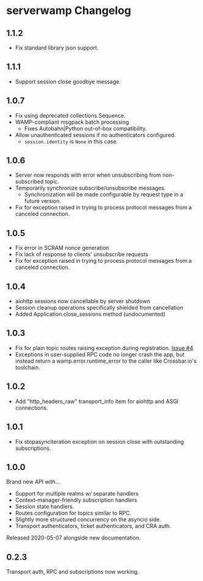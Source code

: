 # serverwamp Changelog
## 1.1.2
* Fix standard library json support.

## 1.1.1
* Support session close goodbye message.

## 1.0.7
* Fix using deprecated collections.Sequence.
* WAMP-compliant msgpack batch processing
  * Fixes Autobahn|Python out-of-box compatibility.
* Allow unauthenticated sessions if no authenticators configured.
  * `session.identity` is `None` in this case.

## 1.0.6
* Server now responds with error when unsubscribing from non-subscribed topic.
* Temporarily synchronize subscribe/unsubscribe messages.
  * Synchronization will be made configurable by request type in a future version.
* Fix for exception raised in trying to process protocol messages from a
canceled connection.

## 1.0.5
* Fix error in SCRAM nonce generation
* Fix lack of response to clients' unsubscribe requests
* Fix for exception raised in trying to process protocol messages from a
canceled connection. 

## 1.0.4
* aiohttp sessions now cancellable by server shutdown
* Session cleanup operations specifically shielded from cancellation
* Added Application.close_sessions method (undocumented)

## 1.0.3
* Fix for plain topic routes raising exception during registration.
[Issue #4](JustinTArthur/serverwamp#4)
* Exceptions in user-supplied RPC code no longer crash the app, but instead
return a wamp.error.runtime_error to the caller like Crossbar.io's toolchain.

## 1.0.2
* Add "http_headers_raw" transport_info item for aiohttp and ASGI connections. 

## 1.0.1
* Fix stopasynciteration exception on session close with outstanding subscriptions.

## 1.0.0
Brand new API with…
* Support for multiple realms w/ separate handlers
* Context-manager-friendly subscription handlers
* Session state handlers.
* Routes configuration for topics similar to RPC.
* Slightly more structured concurrency on the asyncio side.
* Transport authenticators, ticket authenticators, and CRA auth.

Released 2020-05-07 alongside new documentation.

## 0.2.3
Transport auth, RPC and subscriptions now working.
